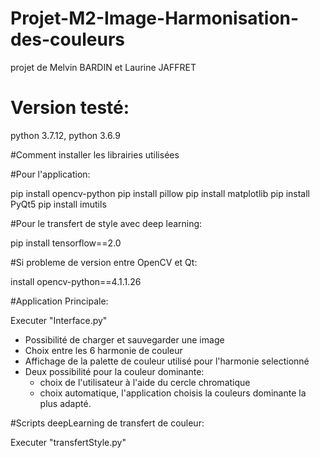 # Projet-M2-Image-Harmonisation-des-couleurs

projet de Melvin BARDIN et Laurine JAFFRET


# Version testé:

python 3.7.12, python 3.6.9


#Comment installer les librairies utilisées

#Pour l'application:

pip install opencv-python
pip install pillow
pip install matplotlib
pip install PyQt5
pip install imutils


#Pour le transfert de style avec deep learning:

pip install tensorflow==2.0


#Si probleme de version entre OpenCV et Qt:

install opencv-python==4.1.1.26

#Application Principale:

Executer "Interface.py"

- Possibilité de charger et sauvegarder une image
- Choix entre les 6 harmonie de couleur
- Affichage de la palette de couleur utilisé pour l'harmonie selectionné
- Deux possibilité pour la couleur dominante:
    - choix de l'utilisateur à l'aide du cercle chromatique
    - choix automatique, l'application choisis la couleurs dominante la plus adapté.

#Scripts deepLearning de transfert de couleur:

Executer "transfertStyle.py"

